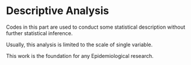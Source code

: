 # Descriptive Analysis
Codes in this part are used to conduct some statistical description without further statistical inference. 

Usually, this analysis is limited to the scale of single variable.

This work is the foundation for any Epidemiological research.
